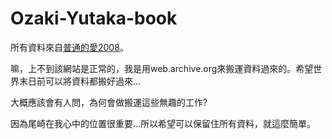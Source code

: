 # Ozaki-Yutaka-book

所有資料來自[普通的愛2008](http://blog.yam.com/forgetnot/)。

嘛，上不到該網站是正常的，我是用web.archive.org來搬運資料過來的。希望世界末日前可以將資料都搬好過來...

大概應該會有人問，為何會做搬運這些無趣的工作? 

因為尾崎在我心中的位置很重要...所以希望可以保留住所有資料，就這麼簡單。
